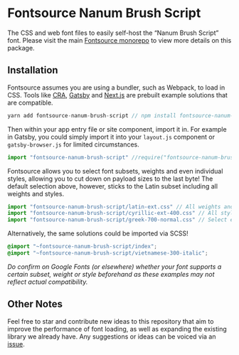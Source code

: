 # Fontsource Nanum Brush Script

The CSS and web font files to easily self-host the “Nanum Brush Script” font. Please visit the main [Fontsource monorepo](https://github.com/DecliningLotus/fontsource) to view more details on this package.

## Installation

Fontsource assumes you are using a bundler, such as Webpack, to load in CSS. Tools like [CRA](https://create-react-app.dev/), [Gatsby](https://www.gatsbyjs.org/) and [Next.js](https://nextjs.org/) are prebuilt example solutions that are compatible.

```javascript
yarn add fontsource-nanum-brush-script // npm install fontsource-nanum-brush-script
```

Then within your app entry file or site component, import it in. For example in Gatsby, you could simply import it into your `layout.js` component or `gatsby-browser.js` for limited circumstances.

```javascript
import "fontsource-nanum-brush-script" //require("fontsource-nanum-brush-script")
```

Fontsource allows you to select font subsets, weights and even individual styles, allowing you to cut down on payload sizes to the last byte! The default selection above, however, sticks to the Latin subset including all weights and styles.

```javascript
import "fontsource-nanum-brush-script/latin-ext.css" // All weights and styles included.
import "fontsource-nanum-brush-script/cyrillic-ext-400.css" // All styles included.
import "fontsource-nanum-brush-script/greek-700-normal.css" // Select either normal or italic.
```

Alternatively, the same solutions could be imported via SCSS!

```scss
@import "~fontsource-nanum-brush-script/index";
@import "~fontsource-nanum-brush-script/vietnamese-300-italic";
```

_Do confirm on Google Fonts (or elsewhere) whether your font supports a certain subset, weight or style beforehand as these examples may not reflect actual compatibility._

## Other Notes

Feel free to star and contribute new ideas to this repository that aim to improve the performance of font loading, as well as expanding the existing library we already have. Any suggestions or ideas can be voiced via an [issue](https://github.com/DecliningLotus/fontsource/issues).
